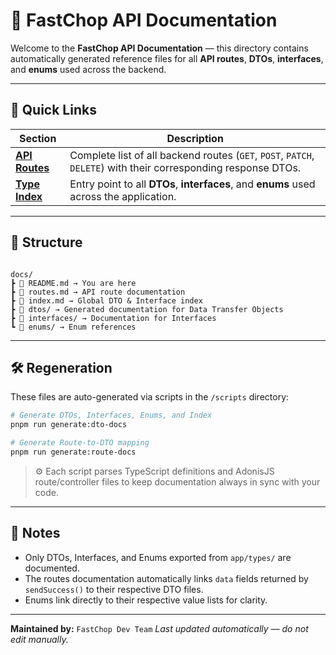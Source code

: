 # 📘 FastChop API Documentation

Welcome to the **FastChop API Documentation** — this directory contains automatically generated reference files for all **API routes**, **DTOs**, **interfaces**, and **enums** used across the backend.

---

## 🚀 Quick Links

| Section                       | Description                                                                                                    |
| ----------------------------- | -------------------------------------------------------------------------------------------------------------- |
| [**API Routes**](./routes.md) | Complete list of all backend routes (`GET`, `POST`, `PATCH`, `DELETE`) with their corresponding response DTOs. |
| [**Type Index**](./index.md)  | Entry point to all **DTOs**, **interfaces**, and **enums** used across the application.                        |

---

## 🧩 Structure

```

docs/
┣ 📄 README.md → You are here
┣ 📄 routes.md → API route documentation
┣ 📄 index.md → Global DTO & Interface index
┣ 📁 dtos/ → Generated documentation for Data Transfer Objects
┣ 📁 interfaces/ → Documentation for Interfaces
┗ 📁 enums/ → Enum references

```

---

## 🛠️ Regeneration

These files are auto-generated via scripts in the `/scripts` directory:

```bash
# Generate DTOs, Interfaces, Enums, and Index
pnpm run generate:dto-docs

# Generate Route-to-DTO mapping
pnpm run generate:route-docs
```

> ⚙️ Each script parses TypeScript definitions and AdonisJS route/controller files to keep documentation always in sync with your code.

---

## 🧠 Notes

- Only DTOs, Interfaces, and Enums exported from `app/types/` are documented.
- The routes documentation automatically links `data` fields returned by `sendSuccess()` to their respective DTO files.
- Enums link directly to their respective value lists for clarity.

---

**Maintained by:** `FastChop Dev Team`
_Last updated automatically — do not edit manually._
